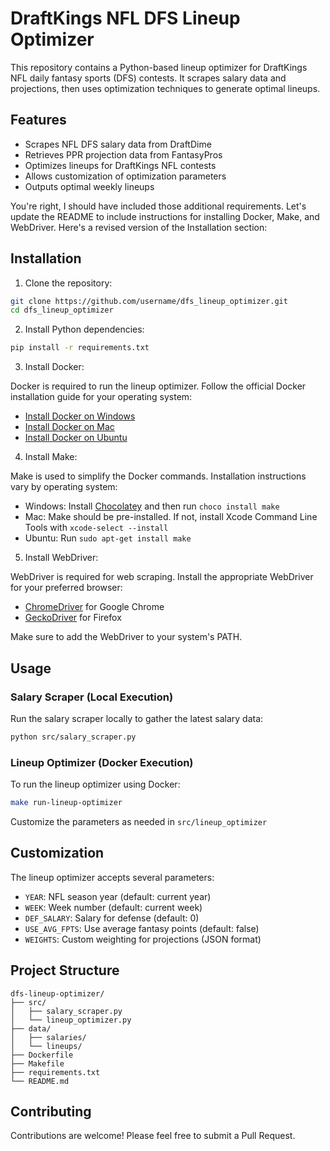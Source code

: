 # DraftKings NFL DFS Lineup Optimizer

This repository contains a Python-based lineup optimizer for DraftKings NFL daily fantasy sports (DFS) contests. It scrapes salary data and projections, then uses optimization techniques to generate optimal lineups.

## Features

- Scrapes NFL DFS salary data from DraftDime
- Retrieves PPR projection data from FantasyPros  
- Optimizes lineups for DraftKings NFL contests
- Allows customization of optimization parameters
- Outputs optimal weekly lineups

You're right, I should have included those additional requirements. Let's update the README to include instructions for installing Docker, Make, and WebDriver. Here's a revised version of the Installation section:

## Installation

1. Clone the repository:

```bash
git clone https://github.com/username/dfs_lineup_optimizer.git
cd dfs_lineup_optimizer
```

2. Install Python dependencies:

```bash
pip install -r requirements.txt
```

3. Install Docker:

Docker is required to run the lineup optimizer. Follow the official Docker installation guide for your operating system:
- [Install Docker on Windows](https://docs.docker.com/desktop/install/windows-install/)
- [Install Docker on Mac](https://docs.docker.com/desktop/install/mac-install/)
- [Install Docker on Ubuntu](https://docs.docker.com/engine/install/ubuntu/)

4. Install Make:

Make is used to simplify the Docker commands. Installation instructions vary by operating system:
- Windows: Install [Chocolatey](https://chocolatey.org/install) and then run `choco install make`
- Mac: Make should be pre-installed. If not, install Xcode Command Line Tools with `xcode-select --install`
- Ubuntu: Run `sudo apt-get install make`

5. Install WebDriver:

WebDriver is required for web scraping. Install the appropriate WebDriver for your preferred browser:
- [ChromeDriver](https://sites.google.com/a/chromium.org/chromedriver/downloads) for Google Chrome
- [GeckoDriver](https://github.com/mozilla/geckodriver/releases) for Firefox

Make sure to add the WebDriver to your system's PATH.

## Usage

### Salary Scraper (Local Execution)

Run the salary scraper locally to gather the latest salary data:

```bash
python src/salary_scraper.py
```

### Lineup Optimizer (Docker Execution)

To run the lineup optimizer using Docker:

```bash
make run-lineup-optimizer
```

Customize the parameters as needed in `src/lineup_optimizer`

## Customization

The lineup optimizer accepts several parameters:

- `YEAR`: NFL season year (default: current year)
- `WEEK`: Week number (default: current week) 
- `DEF_SALARY`: Salary for defense (default: 0)
- `USE_AVG_FPTS`: Use average fantasy points (default: false)
- `WEIGHTS`: Custom weighting for projections (JSON format)

## Project Structure

```
dfs-lineup-optimizer/
├── src/
│   ├── salary_scraper.py
│   └── lineup_optimizer.py
├── data/
│   ├── salaries/
│   └── lineups/
├── Dockerfile
├── Makefile
├── requirements.txt
└── README.md
```

## Contributing

Contributions are welcome! Please feel free to submit a Pull Request.
